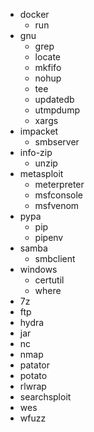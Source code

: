 - docker
  - run
- gnu
  - grep
  - locate
  - mkfifo
  - nohup
  - tee
  - updatedb
  - utmpdump
  - xargs
- impacket
  - smbserver
- info-zip
  - unzip
- metasploit
  - meterpreter
  - msfconsole
  - msfvenom
- pypa
    - pip
    - pipenv
- samba
  - smbclient
- windows
  - certutil
  - where
- 7z
- ftp
- hydra
- jar
- nc
- nmap
- patator
- potato
- rlwrap
- searchsploit
- wes
- wfuzz
